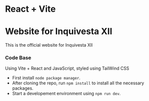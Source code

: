 # React + Vite

# Website for Inquivesta XII

This is the official website for Inquivesta XII

### Code Base

Using Vite + React and JavaScript, styled using TailWind CSS

* First install `node package manager`.
* After cloning the repo, run `npm install` to install all the necessary packages.
* Start a developement environment using `npm run dev`.
